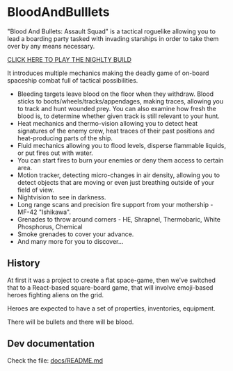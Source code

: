 # BloodAndBulllets

"Blood And Bullets: Assault Squad" is a tactical roguelike allowing you to lead a boarding party tasked with invading starships in order to take them over by any means necessary.

[CLICK HERE TO PLAY THE NIGHLTY BUILD](https://qudlaty.github.io/BloodAndBulllets/build/)

It introduces multiple mechanics making the deadly game of on-board spaceship combat full of tactical possibilities.

- Bleeding targets leave blood on the floor when they withdraw. Blood sticks to boots/wheels/tracks/appendages, making traces, allowing you to track and hunt wounded prey. You can also examine how fresh the blood is, to determine whether given track is still relevant to your hunt.
- Heat mechanics and thermo-vision allowing you to detect heat signatures of the enemy crew, heat traces of their past positions and heat-producing parts of the ship.
- Fluid mechanics allowing you to flood levels, disperse flammable liquids, or put fires out with water.
- You can start fires to burn your enemies or deny them access to certain area.
- Motion tracker, detecting micro-changes in air density, allowing you to detect objects that are moving or even just breathing outside of your field of view.
- Nightvision to see in darkness.
- Long range scans and precision fire support from your mothership - MF-42 "Ishikawa".
- Grenades to throw around corners - HE, Shrapnel, Thermobaric, White Phosphorus, Chemical
- Smoke grenades to cover your advance.
- And many more for you to discover...

## History

At first it was a project to create a flat space-game,
then we've switched that to a React-based square-board game,
that will involve emoji-based heroes fighting aliens on the grid.

Heroes are expected to have a set of properties, inventories, equipment.

There will be bullets and there will be blood.

## Dev documentation

Check the file: [docs/README.md](docs/README.md)
